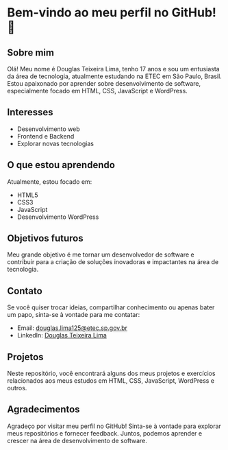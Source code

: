 # Bem-vindo ao meu perfil no GitHub! 👋

## Sobre mim
Olá! Meu nome é Douglas Teixeira Lima, tenho 17 anos e sou um entusiasta da área de tecnologia, atualmente estudando na ETEC em São Paulo, Brasil. Estou apaixonado por aprender sobre desenvolvimento de software, especialmente focado em HTML, CSS, JavaScript e WordPress.

## Interesses
- Desenvolvimento web
- Frontend e Backend
- Explorar novas tecnologias

## O que estou aprendendo
Atualmente, estou focado em:
- HTML5
- CSS3
- JavaScript
- Desenvolvimento WordPress

## Objetivos futuros
Meu grande objetivo é me tornar um desenvolvedor de software e contribuir para a criação de soluções inovadoras e impactantes na área de tecnologia.

## Contato
Se você quiser trocar ideias, compartilhar conhecimento ou apenas bater um papo, sinta-se à vontade para me contatar:
- Email: [douglas.lima125@etec.sp.gov.br](mailto:seuemail@email.com)
- LinkedIn: [Douglas Teixeira Lima](https://www.linkedin.com/in/douglastlima/)

## Projetos
Neste repositório, você encontrará alguns dos meus projetos e exercícios relacionados aos meus estudos em HTML, CSS, JavaScript, WordPress e outros.

## Agradecimentos
Agradeço por visitar meu perfil no GitHub! Sinta-se à vontade para explorar meus repositórios e fornecer feedback. Juntos, podemos aprender e crescer na área de desenvolvimento de software.
